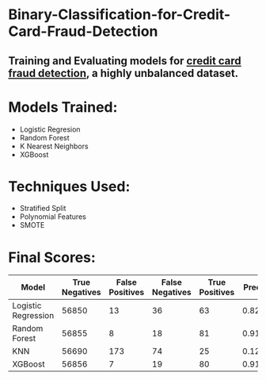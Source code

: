 # Binary-Classification-for-Credit-Card-Fraud-Detection
## Training and Evaluating models for [credit card fraud detection](https://www.kaggle.com/datasets/mlg-ulb/creditcardfraud), a highly unbalanced dataset.

# Models Trained:
- Logistic Regresion
- Random Forest
- K Nearest Neighbors
- XGBoost

# Techniques Used:
- Stratified Split
- Polynomial Features
- SMOTE

# Final Scores:
| Model | True Negatives | False Positives | False Negatives | True Positives | Precision | Recall | F-1 | Accuracy |
|-------|----------------|-----------------|-----------------|----------------|----------|--------|-----|----------|
| Logistic Regression | 56850 | 13 | 36 | 63 | 0.828947 | 0.636364 | 0.720000 | 0.999140 |
| Random Forest | 56855 | 8 | 18 | 81 | 0.910112 | 0.818182 | 0.861702 | 0.999544 |
| KNN | 56690 | 173 | 74 | 25 | 0.126263 | 0.252525 | 0.168350 | 0.995664 |
| XGBoost | 56856 | 7 | 19 | 80 | 0.919540 | 0.808081 | 0.860215 | 0.999544 |
